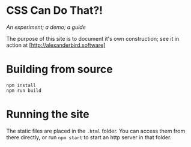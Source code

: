 # CSS Can Do That?!
_An experiment; a demo; a guide_

The purpose of this site is to document it's own construction; see it in action at
[http://alexanderbird.software]

# Building from source

    npm install
    npm run build

# Running the site
The static files are placed in the `.html` folder. You can access them from there
directly, or run `npm start` to start an http server in that folder.
